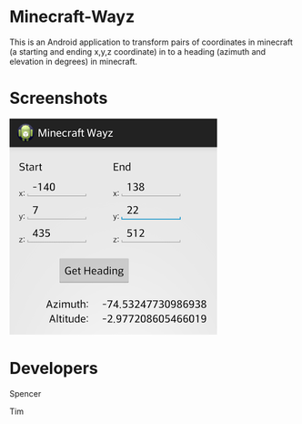 Minecraft-Wayz
==============

This is an Android application to transform pairs of coordinates in minecraft (a starting and ending x,y,z coordinate) in to a heading (azimuth and elevation in degrees) in minecraft.

Screenshots
==========

![screenshot](readme_images/screenshot.png?raw=true)

Developers
==========
Spencer

Tim
